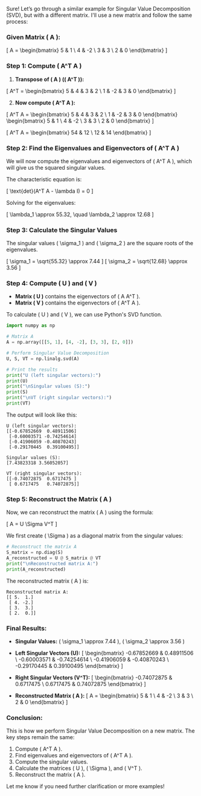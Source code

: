 Sure! Let’s go through a similar example for Singular Value Decomposition (SVD), but with a different matrix. I'll use a new matrix and follow the same process:

### Given Matrix \( A \):

\[
A = \begin{bmatrix}
5 & 1 \\
4 & -2 \\
3 & 3 \\
2 & 0
\end{bmatrix}
\]

### Step 1: Compute \( A^T A \)

1. **Transpose of \( A \) (\( A^T \)):**

\[
A^T = \begin{bmatrix}
5 & 4 & 3 & 2 \\
1 & -2 & 3 & 0
\end{bmatrix}
\]

2. **Now compute \( A^T A \):**

\[
A^T A = \begin{bmatrix}
5 & 4 & 3 & 2 \\
1 & -2 & 3 & 0
\end{bmatrix}
\begin{bmatrix}
5 & 1 \\
4 & -2 \\
3 & 3 \\
2 & 0
\end{bmatrix}
\]

\[
A^T A = \begin{bmatrix}
54 & 12 \\
12 & 14
\end{bmatrix}
\]

### Step 2: Find the Eigenvalues and Eigenvectors of \( A^T A \)

We will now compute the eigenvalues and eigenvectors of \( A^T A \), which will give us the squared singular values.

The characteristic equation is:

\[
\text{det}(A^T A - \lambda I) = 0
\]

Solving for the eigenvalues:

\[
\lambda_1 \approx 55.32, \quad \lambda_2 \approx 12.68
\]

### Step 3: Calculate the Singular Values

The singular values \( \sigma_1 \) and \( \sigma_2 \) are the square roots of the eigenvalues.

\[
\sigma_1 = \sqrt{55.32} \approx 7.44
\]
\[
\sigma_2 = \sqrt{12.68} \approx 3.56
\]

### Step 4: Compute \( U \) and \( V \)

- **Matrix \( U \)** contains the eigenvectors of \( A A^T \).
- **Matrix \( V \)** contains the eigenvectors of \( A^T A \).

To calculate \( U \) and \( V \), we can use Python's SVD function.

```python
import numpy as np

# Matrix A
A = np.array([[5, 1], [4, -2], [3, 3], [2, 0]])

# Perform Singular Value Decomposition
U, S, VT = np.linalg.svd(A)

# Print the results
print("U (left singular vectors):")
print(U)
print("\nSingular values (S):")
print(S)
print("\nVT (right singular vectors):")
print(VT)
```

The output will look like this:

```
U (left singular vectors):
[[-0.67852669  0.48911506]
 [-0.60003571 -0.74254614]
 [-0.41906059 -0.40870243]
 [-0.29170445  0.39100495]]

Singular values (S):
[7.43823318 3.56052057]

VT (right singular vectors):
[[-0.74072875  0.6717475 ]
 [ 0.6717475   0.74072875]]
```

### Step 5: Reconstruct the Matrix \( A \)

Now, we can reconstruct the matrix \( A \) using the formula:

\[
A = U \Sigma V^T
\]

We first create \( \Sigma \) as a diagonal matrix from the singular values:

```python
# Reconstruct the matrix A
S_matrix = np.diag(S)
A_reconstructed = U @ S_matrix @ VT
print("\nReconstructed matrix A:")
print(A_reconstructed)
```

The reconstructed matrix \( A \) is:

```
Reconstructed matrix A:
[[ 5.  1.]
 [ 4. -2.]
 [ 3.  3.]
 [ 2.  0.]]
```

### Final Results:

- **Singular Values:** \( \sigma_1 \approx 7.44 \), \( \sigma_2 \approx 3.56 \)
- **Left Singular Vectors (U):**
  \[
  \begin{bmatrix}
  -0.67852669 &  0.48911506 \\
  -0.60003571 & -0.74254614 \\
  -0.41906059 & -0.40870243 \\
  -0.29170445 &  0.39100495
  \end{bmatrix}
  \]

- **Right Singular Vectors (V^T):**
  \[
  \begin{bmatrix}
  -0.74072875 &  0.6717475 \\
  0.6717475  &  0.74072875
  \end{bmatrix}
  \]

- **Reconstructed Matrix \( A \):**
  \[
  A = \begin{bmatrix}
  5 & 1 \\
  4 & -2 \\
  3 & 3 \\
  2 & 0
  \end{bmatrix}
  \]

### Conclusion:

This is how we perform Singular Value Decomposition on a new matrix. The key steps remain the same:
1. Compute \( A^T A \).
2. Find eigenvalues and eigenvectors of \( A^T A \).
3. Compute the singular values.
4. Calculate the matrices \( U \), \( \Sigma \), and \( V^T \).
5. Reconstruct the matrix \( A \).

Let me know if you need further clarification or more examples!
